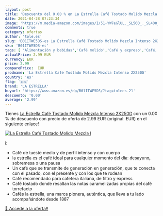```yaml
---
layout: post
title: 'Descuento del 0.00 % en La Estrella Café Tostado Molido Mezcla I'
date: 2021-04-28 07:23:34
image: 'https://m.media-amazon.com/images/I/51-YW7eGlUL._SL500_._SL400_.jpg'
comments: true
category: ofertas
author: 'tole.es'
slug: 'B01ITWE5DS-es La Estrella Café Tostado Molido Mezcla Intenso 2X250G'
sku: 'B01ITWE5DS-es'
tags: [ 'Alimentación y bebidas','Café molido','Café y expreso','Café, té y bebidas','café','la estrella', ]
actualPrice: 2.99 EUR
currency: EUR
price: 2.99
comparePrice:  EUR
prodname: 'La Estrella Café Tostado Molido Mezcla Intenso 2X250G'
country: 'es'
flag: '🇪🇸'
brand: 'LA ESTRELLA'
buyurl: 'https://www.amazon.es/dp/B01ITWE5DS/?tag=tolees-21'
descuento: '0.00'
average: '2.99'
---
```


Tienes [La Estrella Café Tostado Molido Mezcla Intenso 2X250G](https://www.amazon.es/dp/B01ITWE5DS/?tag=tolees-21) con un 0.00 % de descuento con precio de oferta de 2.99 EUR (original:  EUR) en el siguiente enlace!

[![La Estrella Café Tostado Molido Mezcla I](https://m.media-amazon.com/images/I/51-YW7eGlUL._SL500_._SL400_.jpg)](https://www.amazon.es/dp/B01ITWE5DS/?tag=tolees-21)

ℹ️:

- Café de tueste medio y de perfil intenso y con cuerpo
- la estrella es el café ideal para cualquier momento del día: desayuno, sobremesa o una pausa
- Un café que se transmite de generación en generación, que te conecta con el pasado, con el presente y con los que te rodean
- Café recomendado para cafetera italiana, de filtro y express
- Café tostado donde resaltan las notas caramelizadas propias del café torrefacto
- Cafés la estrella, una marca pionera, auténtica, que lleva a tu lado acompañándote desde 1887

[🛒 Accede a la oferta!!](https://www.amazon.es/dp/B01ITWE5DS/?tag=tolees-21)
